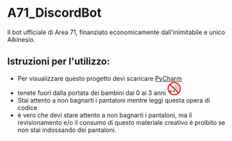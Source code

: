 # A71_DiscordBot
Il bot ufficiale di Area 71, finanziato economicamente dall'inimitabile e unico Alkinesio.

## Istruzioni per l'utilizzo:
<ul>
  <li>Per visualizzare questo progetto devi scaricare <a href="https://www.jetbrains.com/pycharm/">PyCharm</a></li>
  <li>tenete fuori dalla portata dei bambini dai 0 ai 3 anni <img width=30 height=30 src="assets/portata_bambini.jpg"/></li>
  <li>Stai attento a non bagnarti i pantaloni mentre leggi questa opera di codice</li>
  <li>è vero che devi stare attento a non bagnarti i pantaloni, ma il revisionamento e/o il consumo di questo materiale creativo è proibito se non stai indossando dei pantaloni.</li>
</ul>
